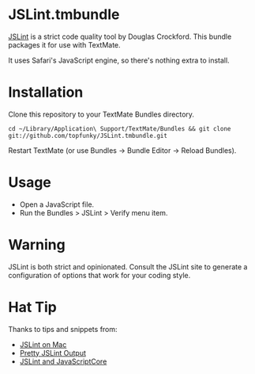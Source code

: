 # JSLint.tmbundle

[JSLint](http://jslint.com) is a strict code quality tool by Douglas Crockford. This bundle packages it for use with TextMate.

It uses Safari's JavaScript engine, so there's nothing extra to install.

# Installation

Clone this repository to your TextMate Bundles directory.

    cd ~/Library/Application\ Support/TextMate/Bundles && git clone git://github.com/topfunky/JSLint.tmbundle.git

Restart TextMate (or use Bundles -> Bundle Editor -> Reload Bundles).

# Usage

* Open a JavaScript file. 
* Run the Bundles > JSLint > Verify menu item.

# Warning

JSLint is both strict and opinionated. Consult the JSLint site to generate a configuration of options that work for your coding style.

# Hat Tip

Thanks to tips and snippets from:

* [JSLint on Mac](http://www.phpied.com/jslint-on-mac-textmate/)
* [Pretty JSLint Output](http://wonko.com/post/pretty-jslint-output-for-textmate)
* [JSLint and JavaScriptCore](http://tech.groups.yahoo.com/group/jslint_com/message/714)

